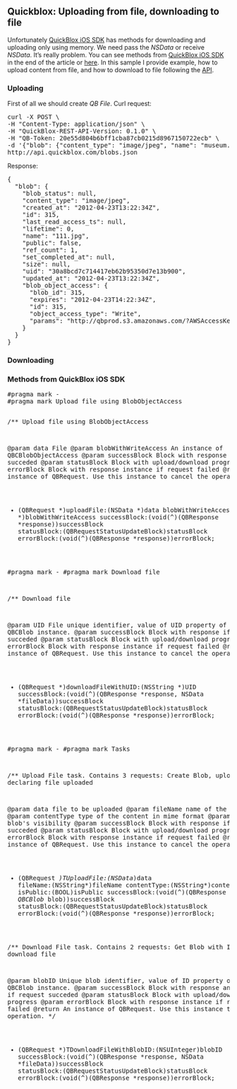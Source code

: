 <h2>Quickblox: Uploading from file, downloading to file</h2>

Unfortunately <a href="http://quickblox.com">QuickBlox iOS SDK</a> has methods for downloading and uploading only using memory. We need pass the <i>NSData</i> or receive <i>NSData</i>. It’s really problem. You can see methods from <a href="http://quickblox.com">QuickBlox iOS SDK</a> in the end of the article or <a href="http://sdk.quickblox.com/ios/">here</a>. In this sample I provide example, how to upload content from file, and how to download to file following the <a href="http://quickblox.com/developers/Content">API</a>.

<h3>Uploading</h3>

First of all we should create <i>QB File</i>. Curl request:
<pre>
curl -X POST \
-H "Content-Type: application/json" \
-H "QuickBlox-REST-API-Version: 0.1.0" \
-H "QB-Token: 20e55d804b6bff1cba87cb0215d8967150722ecb" \
-d '{"blob": {"content_type": "image/jpeg", "name": "museum.jpeg"}}' \
http://api.quickblox.com/blobs.json
</pre>

Response:

<pre>
{
  "blob": {
    "blob_status": null,
    "content_type": "image/jpeg",
    "created_at": "2012-04-23T13:22:34Z",
    "id": 315,
    "last_read_access_ts": null,
    "lifetime": 0,
    "name": "111.jpg",
    "public": false,
    "ref_count": 1,
    "set_completed_at": null,
    "size": null,
    "uid": "30a8bcd7c714417eb62b95350d7e13b900",
    "updated_at": "2012-04-23T13:22:34Z",
    "blob_object_access": {
      "blob_id": 315,
      "expires": "2012-04-23T14:22:34Z",
      "id": 315,
      "object_access_type": "Write",
      "params": "http://qbprod.s3.amazonaws.com/?AWSAccessKeyId=AKIAIY7KFM23XGXJ7R7A&Policy=eyAiZXhwaXJhdGlvbiI6ICIyMDEyLTA0LTIzVDE0OjIyOjM0WiIsCiAgICAgICJjb25kaXRpb25zIjogWwogICAgICAgIHsiYnVja2V0IjogInFicHJvZCJ9LAogICAgICAgIFsiZXEiLCAiJGtleSIsICIzMGE4YmNkN2M3MTQ0MTdlYjYyYjk1MzUwZDdlMTNiOTAwIl0sCiAgICAgICAgeyJhY2wiOiAiYXV0aGVudGljYXRlZC1yZWFkIn0sCiAgICAgICAgWyJlcSIsICIkQ29udGVudC1UeXBlIiwgImltYWdlL2pwZWciXSwKICAgICAgICB7InN1Y2Nlc3NfYWN0aW9uX3N0YXR1cyI6ICIyMDEifQogICAgICBdCiAgICB9&Signature=eBtgK1jAzsGNcFjpqEGiTLnm008%3D&key=30a8bcd7c714417eb62b95350d7e13b900&Content-Type=image%2Fjpeg&acl=authenticated-read&success_action_status=201"
    }
  }
}
</pre>

<h3>Downloading</h3>

<h3>Methods from QuickBlox iOS SDK</h3>
<pre>
#pragma mark -
#pragma mark Upload file using BlobObjectAccess

/**
 Upload file using BlobObjectAccess
 
 @param data File
 @param blobWithWriteAccess An instance of QBCBlobObjectAccess
 @param successBlock Block with response if request succeded
 @param statusBlock Block with upload/download progress
 @param errorBlock Block with response instance if request failed
 @return An instance of QBRequest. Use this instance to cancel the operation.
 */
+ (QBRequest *)uploadFile:(NSData *)data
      blobWithWriteAccess:(QBCBlob *)blobWithWriteAccess
             successBlock:(void(^)(QBResponse *response))successBlock
              statusBlock:(QBRequestStatusUpdateBlock)statusBlock
               errorBlock:(void(^)(QBResponse *response))errorBlock;

#pragma mark -
#pragma mark Download file

/**
 Download file
 
 @param UID File unique identifier, value of UID property of the QBCBlob instance.
 @param successBlock Block with response if request succeded
 @param statusBlock Block with upload/download progress
 @param errorBlock Block with response instance if request failed
 @return An instance of QBRequest. Use this instance to cancel the operation.
 */
+ (QBRequest *)downloadFileWithUID:(NSString *)UID
                      successBlock:(void(^)(QBResponse *response, NSData *fileData))successBlock
                       statusBlock:(QBRequestStatusUpdateBlock)statusBlock
                        errorBlock:(void(^)(QBResponse *response))errorBlock;

#pragma mark -
#pragma mark Tasks

/**
 Upload File task. Contains 3 requests: Create Blob, upload file, declaring file uploaded
 
 @param data file to be uploaded
 @param fileName name of the file
 @param contentType type of the content in mime format
 @param isPublic blob's visibility
 @param successBlock Block with response if request succeded
 @param statusBlock Block with upload/download progress
 @param errorBlock Block with response instance if request failed
 @return An instance of QBRequest. Use this instance to cancel the operation.
 */
+ (QBRequest *)TUploadFile:(NSData*)data
                  fileName:(NSString*)fileName
               contentType:(NSString*)contentType
                  isPublic:(BOOL)isPublic
              successBlock:(void(^)(QBResponse *response, QBCBlob* blob))successBlock
               statusBlock:(QBRequestStatusUpdateBlock)statusBlock
                errorBlock:(void(^)(QBResponse *response))errorBlock;

/**
 Download File task. Contains 2 requests: Get Blob with ID, download file

 @param blobID Unique blob identifier, value of ID property of the QBCBlob instance.
 @param successBlock Block with response and fileData if request succeded
 @param statusBlock Block with upload/download progress
 @param errorBlock Block with response instance if request failed
 @return An instance of QBRequest. Use this instance to cancel the operation.
 */

+ (QBRequest *)TDownloadFileWithBlobID:(NSUInteger)blobID
                          successBlock:(void(^)(QBResponse *response, NSData *fileData))successBlock
                           statusBlock:(QBRequestStatusUpdateBlock)statusBlock
                            errorBlock:(void(^)(QBResponse *response))errorBlock;
</pre>
